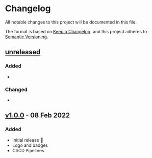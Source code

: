 # Changelog

All notable changes to this project will be documented in this file.

The format is based on [Keep a Changelog](https://keepachangelog.com/en/1.0.0/),
and this project adheres to [Semantic Versioning](https://semver.org/spec/v2.0.0.html).

## [unreleased]

### Added

-

### Changed

-

## [v1.0.0] - 08 Feb 2022

### Added

- Initial release 🎊
- Logo and badges
- CI/CD Pipelines

[unreleased]: https://github.com/ful1e5/pokemon-cursor/compare/v1.0.0...main
[v1.0.0]: https://github.com/ful1e5/pokemon-cursor/tree/v1.0.0
